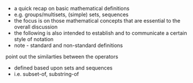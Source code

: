 
- a quick recap on basic mathematical definitions
- e.g. groups/multisets, (simple) sets, sequences
- the focus is on those mathematical concepts
  that are essential to the overall discussion
- the following is also intended to establish
  and to communicate a certain style of notation
- note - standard and non-standard definitions

point out the similarties between the operators
- defined based upon sets and sequences
- i.e. subset-of, substring-of
